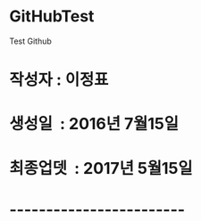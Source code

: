 # GitHubTest
Test Github
# 작성자 : 이정표
# 생성일   : 2016년 7월15일
# 최종업뎃   : 2017년 5월15일
# ------------------------
